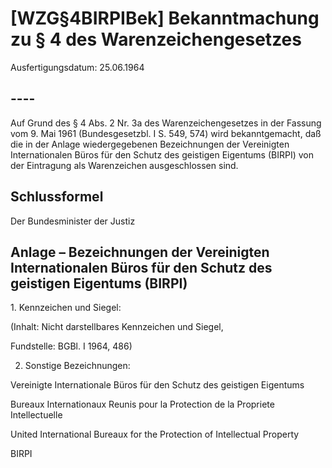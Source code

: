 # [WZG§4BIRPIBek] Bekanntmachung zu § 4 des Warenzeichengesetzes

Ausfertigungsdatum: 25.06.1964

 

## ----

Auf Grund des § 4 Abs. 2 Nr. 3a des Warenzeichengesetzes in der Fassung vom 9. Mai 1961 (Bundesgesetzbl. I S. 549, 574) wird bekanntgemacht, daß die in der Anlage wiedergegebenen Bezeichnungen der Vereinigten Internationalen Büros für den Schutz des geistigen Eigentums (BIRPI) von der Eintragung als Warenzeichen ausgeschlossen sind.


## Schlussformel

Der Bundesminister der Justiz


## Anlage – Bezeichnungen der Vereinigten Internationalen Büros für den Schutz des geistigen Eigentums (BIRPI)

1\. Kennzeichen und Siegel:  
  

(Inhalt: Nicht darstellbares Kennzeichen und Siegel,

  

Fundstelle: BGBl. I 1964, 486)

  
2. Sonstige Bezeichnungen:

  
Vereinigte Internationale Büros für den Schutz des geistigen Eigentums

Bureaux Internationaux Reunis pour la Protection de la Propriete Intellectuelle

United International Bureaux for the Protection of Intellectual Property

BIRPI
